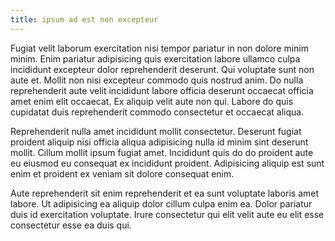 ```yaml
---
title: ipsum ad est non excepteur
---
```


Fugiat velit laborum exercitation nisi tempor pariatur in non dolore minim minim. Enim pariatur adipisicing quis exercitation labore ullamco culpa incididunt excepteur dolor reprehenderit deserunt. Qui voluptate sunt non aute et. Mollit non nisi excepteur commodo quis nostrud anim. Do nulla reprehenderit aute velit incididunt labore officia deserunt occaecat officia amet enim elit occaecat. Ex aliquip velit aute non qui. Labore do quis cupidatat duis reprehenderit commodo consectetur et occaecat aliqua.

Reprehenderit nulla amet incididunt mollit consectetur. Deserunt fugiat proident aliquip nisi officia aliqua adipisicing nulla id minim sint deserunt mollit. Cillum mollit ipsum fugiat amet. Incididunt quis do do proident aute eu eiusmod eu consequat ex incididunt proident. Adipisicing aliquip est sunt enim et proident ex veniam sit dolore consequat enim.

Aute reprehenderit sit enim reprehenderit et ea sunt voluptate laboris amet labore. Ut adipisicing ea aliquip dolor cillum culpa enim ea. Dolor pariatur duis id exercitation voluptate. Irure consectetur qui elit velit aute eu elit esse consectetur esse ea duis qui.